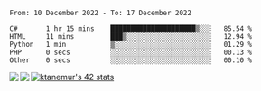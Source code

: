 <!--START_SECTION:waka-->

```text
From: 10 December 2022 - To: 17 December 2022

C#       1 hr 15 mins    █████████████████████▒░░░   85.54 %
HTML     11 mins         ███▒░░░░░░░░░░░░░░░░░░░░░   12.94 %
Python   1 min           ▒░░░░░░░░░░░░░░░░░░░░░░░░   01.29 %
PHP      0 secs          ░░░░░░░░░░░░░░░░░░░░░░░░░   00.13 %
Other    0 secs          ░░░░░░░░░░░░░░░░░░░░░░░░░   00.10 %
```

<!--END_SECTION:waka-->
<a href="https://github.com/anuraghazra/github-readme-stats">
  <img align="left" src="https://github-readme-stats.vercel.app/api?username=Tanesan&count_private=true&show_icons=true" />
<img align="left" src="https://github-readme-stats.vercel.app/api/top-langs/?username=Tanesan" />
</a>

[![ktanemur's 42 stats](https://badge42.vercel.app/api/v2/cl1wslf6s002109l771rng2w8/stats?cursusId=21&coalitionId=62)](https://github.com/JaeSeoKim/badge42)
